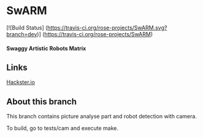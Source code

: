 # SwARM
[![Build Status]
(https://travis-ci.org/rose-projects/SwARM.svg?branch=dev)]
(https://travis-ci.org/rose-projects/SwARM)

#### Swaggy Artistic Robots Matrix

## Links

[Hackster.io](https://www.hackster.io/perceval/swarm-c362dd)

## About this branch

This branch contains picture analyse part and robot detection with camera.

To build, go to tests/cam and execute make.
